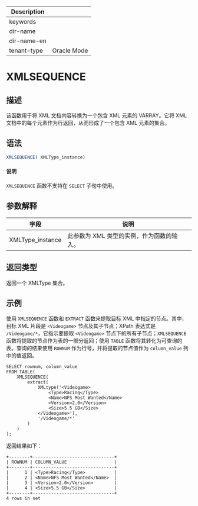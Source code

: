 | Description   |                 |
|---------------|-----------------|
| keywords      |                 |
| dir-name      |                 |
| dir-name-en   |                 |
| tenant-type   | Oracle Mode     |

# XMLSEQUENCE

## 描述

该函数用于将 XML 文档内容转换为一个包含 XML 元素的 VARRAY。它将 XML 文档中的每个元素作为行返回，从而形成了一个包含 XML 元素的集合。

## 语法

```sql
XMLSEQUENCE( XMLType_instance)
```

<main id="notice" type='explain'>
  <h4>说明</h4>
  <p><code>XMLSEQUENCE</code> 函数不支持在 <code>SELECT</code> 子句中使用。</p>
</main>

## 参数解释

| **字段** | **说明** |
| -------- | -------- |
| XMLType_instance | 此参数为 XML 类型的实例，作为函数的输入。|

## 返回类型

返回一个 XMLType 集合。

## 示例

使用 `XMLSEQUENCE` 函数和 `EXTRACT` 函数来提取目标 XML 中指定的节点。其中，目标 XML 片段是 `<Videogame>` 节点及其子节点；XPath 表达式是 `/Videogame/*`，它指示要提取 `<Videogame>` 节点下的所有子节点；`XMLSEQUENCE` 函数将提取的节点作为表的一部分返回；使用 `TABLE` 函数将其转化为可查询的表。查询的结果使用 `ROWNUM` 作为行号，并将提取的节点值作为 `column_value` 列中的值返回。

```shell
SELECT rownum, column_value
FROM TABLE(
    XMLSEQUENCE(
        extract(
            XMLtype('<Videogame>
                <Type>Racing</Type>
                <Name>NFS Most Wanted</Name>
                <Version>2.0</Version>
                <Size>5.5 GB</Size>
            </Videogame>'),
            '/Videogame/*'
        )
    )
);
```

返回结果如下：

```shell
+--------+-------------------------------+
| ROWNUM | COLUMN_VALUE                  |
+--------+-------------------------------+
|      1 | <Type>Racing</Type>           |
|      2 | <Name>NFS Most Wanted</Name>  |
|      3 | <Version>2.0</Version>        |
|      4 | <Size>5.5 GB</Size>           |
+--------+-------------------------------+
4 rows in set
```
